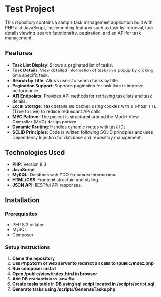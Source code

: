 # Test Project

This repository contains a sample task management application built with PHP and JavaScript, implementing features such as task list retrieval, task details viewing, search functionality, pagination, and an API for task management.

## Features

- **Task List Display**: Shows a paginated list of tasks.
- **Task Details**: View detailed information of tasks in a popup by clicking on a specific task.
- **Search by Title**: Allows users to search tasks by title.
- **Pagination Support**: Supports pagination for task lists to improve performance.
- **API Endpoints**: Provides API methods for retrieving task lists and task details.
- **Local Storage**: Task details are cached using cookies with a 1-hour TTL (Time to Live) to reduce redundant API calls.
- **MVC Pattern**: The project is structured around the Model-View-Controller (MVC) design pattern.
- **Dynamic Routing**: Handles dynamic routes with task IDs.
- **SOLID Principles**: Code is written following SOLID principles and uses Dependency Injection for database and repository management.

## Technologies Used

- **PHP**: Version 8.3
- **JavaScript**
- **MySQL**: Database with PDO for secure interactions.
- **HTML/CSS**: Frontend structure and styling.
- **JSON API**: RESTful API responses.

## Installation

### Prerequisites

- PHP 8.3 or later
- MySQL
- Composer

### Setup Instructions

1. **Clone the repository**
2. **Use PhpStorm or web server to redirect all calls to /public/index.php**
3. **Run composer install**
4. **Open /public/view/index.html in browser**
5. **Add DB credentials to .env file**
6. **Create tasks table in DB using sql script located in /scripts/script.sql**
7. **Generate tasks using /scripts/GenerateTasks.php**

